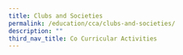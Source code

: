 ```yaml
---
title: Clubs and Societies
permalink: /education/cca/clubs-and-societies/
description: ""
third_nav_title: Co Curricular Activities
---
```

